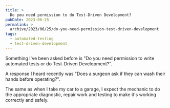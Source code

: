 ```yaml
---
title: >
  Do you need permission to do Test-Driven Development?
pubDate: 2023-06-25
permalink: >
  archive/2023/06/25/do-you-need-permission-test-driven-development
tags:
  - automated-testing
  - test-driven-development
---
```


Something I've been asked before is "Do you need permission to write automated tests or do Test-Driven Development?".

A response I heard recently was "Does a surgeon ask if they can wash their hands before operating?".

The same as when I take my car to a garage, I expect the mechanic to do the appropriate diagnostic, repair work and testing to make it's working correctly and safely.
